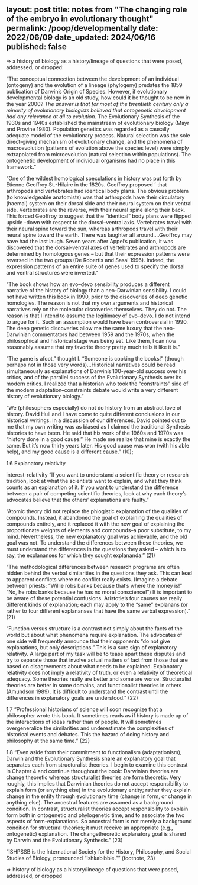 layout: post
title: notes from "The changing role of the embryo in evolutionary thought"
permalink: /poop/developmentally
date: 2022/06/09
date_updated: 2024/06/16
published: false
---

=> a history of biology as a history/lineage of questions that were posed, addressed, or dropped:

“The conceptual connection between the development of an individual (ontogeny) and the evolution of a lineage (phylogeny) predates the 1859 publication of Darwin’s Origin of Species. However, if evolutionary developmental biology is an old study, how could it be thought to be new in the year 2000? 
*The answer is that for most of the twentieth century only a minority of evolutionary biologists believed that ontogenetic development had any relevance at all to evolution.* The Evolutionary Synthesis of the 1930s and 1940s established the mainstream of evolutionary biology (Mayr and Provine 1980). Population genetics was regarded as a causally adequate model of the evolutionary process. Natural selection was the sole direct-giving mechanism of evolutionary change, and the phenomena of macroevolution (patterns of evolution above the species level) were simply extrapolated from microevolution (natural selection within populations). The ontogenetic development of individual organisms had no place in this framework.”

“One of the wildest homological speculations in history was put forth by Etienne Geoffroy St.-Hilaire in the 1820s. Geoffroy proposed ´ that arthropods and vertebrates had identical body plans. The obvious problem (to knowledgeable anatomists) was that arthropods have their circulatory (haemal) system on their dorsal side and their neural system on their ventral side. Vertebrates are the reverse, with their neural spine along their back. This forced Geoffroy to suggest that the “identical” body plans were flipped upside -down with respect to the dorsal–ventral axis. Vertebrates travel with their neural spine toward the sun, whereas arthropods travel with their neural spine toward the earth. There was laughter all around….Geoffroy may have had the last laugh. Seven years after Appel’s publication, it was discovered that the dorsal–ventral axes of vertebrates and arthropods are determined by homologous genes – but that their expression patterns were reversed in the two groups (De Robertis and Sasai 1996). Indeed, the expression patterns of an entire suite of genes used to specify the dorsal and ventral structures were inverted.”

“The book shows how an evo–devo sensibility produces a different narrative of the history of biology than a neo-Darwinian sensibility. I could not have written this book in 1990, prior to the discoveries of deep genetic homologies. The reason is not that my own arguments and historical narratives rely on the molecular discoveries themselves. They do not. The reason is that I intend to assume the legitimacy of evo–devo. I do not intend to argue for it. Such an assumption would have been controversial in 1990. The deep genetic discoveries allow me the same luxury that the neo-Darwinian commentators had between 1959 and the 1970s, when the philosophical and historical stage was being set. Like them, I can now reasonably assume that my favorite theory pretty much tells it like it is.”

“The game is afoot,” thought I. “Someone is cooking the books!” (though perhaps not in those very words)…Historical narratives could be read simultaneously as explanations of Darwin’s 100-year-old success over his critics, and of the parallel success of the Evolutionary Synthesis over its modern critics. I realized that a historian who took the “constraints” side of the modern adaptation–constraints debate would write a very different history of evolutionary biology.”

“We (philosophers especially) do not do history from an abstract love of history. David Hull and I have come to quite different conclusions in our historical writings. In a discussion of our differences, David pointed out to me that my own writing was as biased as I claimed the traditional Synthesis histories to have been. He said that his work of the 1960s and 1970s was “history done in a good cause.” He made me realize that mine is exactly the same. But it’s now thirty years later. His good cause was won (with his able help), and my good cause is a different cause.” (10);

1.6 Explanatory relativity

interest-relativity
“If you want to understand a scientific theory or research tradition, look at what the scientists want to explain, and what they think counts as an explanation of it. If you want to understand the difference between a pair of competing scientific theories, look at why each theory’s advocates believe that the others’ explanations are faulty.”

“Atomic theory did not replace the phlogistic explanation of the qualities of compounds. Instead, it abandoned the goal of explaining the qualities of compounds entirely, and it replaced it with the new goal of explaining the proportionate weights of elements and compounds–a poor substitute, to my mind. Nevertheless, the new explanatory goal was achievable, and the old goal was not. To understand the differences between these theories, we must understand the differences in the questions they asked – which is to say, the explananses for which they sought explananda.” (21)

“The methodological differences between research programs are often hidden behind the verbal similarities in the questions they ask. This can lead to apparent conflicts where no conflict really exists. (Imagine a debate between priests: “Willie robs banks because that’s where the money is!” “No, he robs banks because he has no moral conscience!”) It is important to be aware of these potential confusions. Aristotle’s four causes are really different kinds of explanation; each may apply to the “same” explanans (or rather to four different explananses that have the same verbal expression).” (21)

“Function versus structure is a contrast not simply about the facts of the world but about what phenomena require explanation. The advocates of one side will frequently announce that their opponents “do not give explanations, but only descriptions.” This is a sure sign of explanatory relativity. A large part of my task will be to tease apart these disputes and try to separate those that involve actual matters of fact from those that are based on disagreements about what needs to be explained. Explanatory relativity does not imply a relativity of truth, or even a relativity of theoretical adequacy. Some theories really are better and some are worse. Structuralist theories are better in some domains, and functionalist theories in others (Amundson 1989). It is difficult to understand the contrast until the differences in explanatory goals are understood.” (22)

1.7 
“Professional historians of science will soon recognize that a philosopher wrote this book. It sometimes reads as if history is made up of the interactions of ideas rather than of people. It will sometimes overgeneralize the similarities and underestimate the complexities of historical events and debates. This the hazard of doing history and philosophy at the same time.” (22)

1.8 
“Even aside from their commitment to functionalism (adaptationism), Darwin and the Evolutionary Synthesis share an explanatory goal that separates each from structuralist theories. I begin to examine this contrast in Chapter 4 and continue throughout the book: Darwinian theories are change theoretic whereas structuralist theories are form theoretic. Very roughly, this implies that Darwinian theories do not accept responsibility to explain form (or anything else) in the evolutionary entity; rather they explain change in the entity through evolutionary time (change in form, or change in anything else). The ancestral features are assumed as a background condition. In contrast, structuralist theories accept responsibility to explain form both in ontogenetic and phylogenetic time, and to associate the two aspects of form-explanations. So ancestral form is not merely a background condition for structural theories; it must receive an appropriate (e.g., ontogenetic) explanation. The changetheoretic explanatory goal is shared by Darwin and the Evolutionary Synthesis.” (23)

“ISHPSSB is the International Society for the History, Philosophy, and Social Studies of Biology, pronounced “Ishkabibble.”” (footnote, 23)

=> history of biology as a history/lineage of questions that were posed, addressed, or dropped

